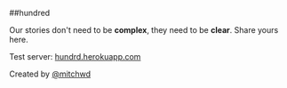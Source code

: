 ##hundred

Our stories don't need to be **complex**, they need to be **clear**. Share yours here.

Test server: [hundrd.herokuapp.com](http://hundrd.herokuapp.com/)

Created by [@mitchwd](http://www.twitter.com/mitchwd)